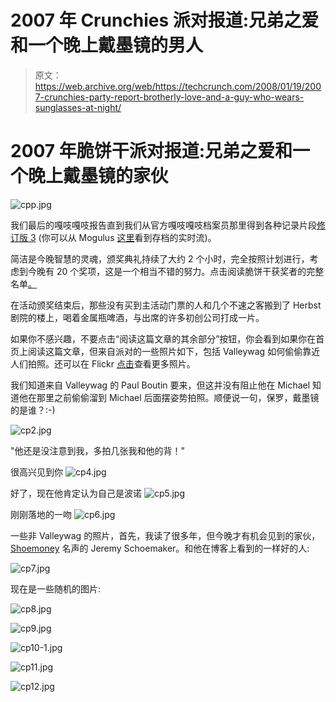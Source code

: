 # 2007 年 Crunchies 派对报道:兄弟之爱和一个晚上戴墨镜的男人

> 原文：<https://web.archive.org/web/https://techcrunch.com/2008/01/19/2007-crunchies-party-report-brotherly-love-and-a-guy-who-wears-sunglasses-at-night/>

# 2007 年脆饼干派对报道:兄弟之爱和一个晚上戴墨镜的家伙

![cpp.jpg](img/b80f0619dff96764f0ec77a32523a7a6.png)

我们最后的嘎吱嘎吱报告直到我们从官方嘎吱嘎吱档案员那里得到各种记录片段[修订版 3](https://web.archive.org/web/20230216054838/http://www.revision3.com/) (你可以从 Mogulus [这里](https://web.archive.org/web/20230216054838/http://www.mogulus.com/crunchiestv)看到存档的实时流)。

简洁是今晚智慧的灵魂，颁奖典礼持续了大约 2 个小时，完全按照计划进行，考虑到今晚有 20 个奖项，这是一个相当不错的努力。点击阅读脆饼干获奖者的完整名单[。](https://web.archive.org/web/20230216054838/https://techcrunch.com/2008/01/18/2007-crunchies-the-winners/)

在活动颁奖结束后，那些没有买到主活动门票的人和几个不速之客搬到了 Herbst 剧院的楼上，喝着金属瓶啤酒，与出席的许多初创公司打成一片。

如果你不感兴趣，不要点击“阅读这篇文章的其余部分”按钮，你会看到如果你在首页上阅读这篇文章，但来自派对的一些照片如下，包括 Valleywag 如何偷偷靠近人们拍照。还可以在 Flickr [点击](https://web.archive.org/web/20230216054838/http://flickr.com/photos/tags/2007crunchies)查看更多照片。

我们知道来自 Valleywag 的 Paul Boutin 要来，但这并没有阻止他在 Michael 知道他在那里之前偷偷溜到 Michael 后面摆姿势拍照。顺便说一句，保罗，戴墨镜的是谁？:-)

![cp2.jpg](img/cc94b20560b6f64003b9058ff692cc2e.png)

"他还是没注意到我，多拍几张我和他的背！"


很高兴见到你
![cp4.jpg](img/5b5a8f3cc71724729e9f508e9dfb0a55.png)

好了，现在他肯定认为自己是波诺
![cp5.jpg](img/b855dbee427f905560abdd37a4bfad06.png)

刚刚落地的一吻
![cp6.jpg](img/edfb8cd6c939ba7ef3d5056cc0f134af.png)

一些非 Valleywag 的照片，首先，我读了很多年，但今晚才有机会见到的家伙， [Shoemoney](https://web.archive.org/web/20230216054838/http://www.shoemoney.com/) 名声的 Jeremy Schoemaker。和他在博客上看到的一样好的人:

![cp7.jpg](img/23883a61e0190bc58c57af77ae2f3d78.png)

现在是一些随机的图片:

![cp8.jpg](img/867e9f43c37f6ca45eda58137018b35d.png)

![cp9.jpg](img/babe9c3d621d04a57fa958ae274e1cfe.png)

![cp10-1.jpg](img/4f03f4de312357e547b96661b6d66ee4.png)

![cp11.jpg](img/c9ecdc8dc74887a4c1c77b1c405d783f.png)

![cp12.jpg](img/e0e6778fe9e466a0b9ee6141cd6c1952.png)